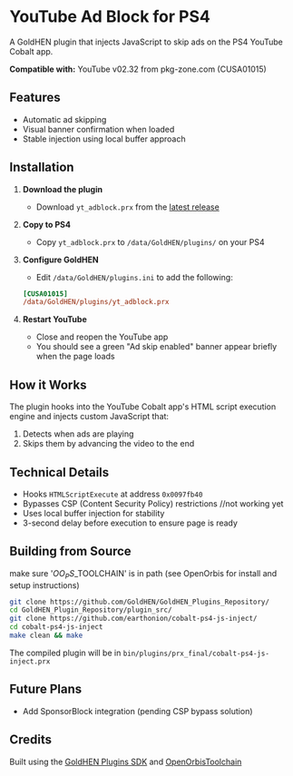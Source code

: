 # YouTube Ad Block for PS4

A GoldHEN plugin that injects JavaScript to skip ads on the PS4 YouTube Cobalt app.

**Compatible with:** YouTube v02.32 from pkg-zone.com (CUSA01015)

## Features
- Automatic ad skipping
- Visual banner confirmation when loaded
- Stable injection using local buffer approach

## Installation

1. **Download the plugin**
   - Download `yt_adblock.prx` from the [latest release](https://github.com/earthonion/cobalt-ps4-js-inject/releases)

2. **Copy to PS4**
   - Copy `yt_adblock.prx` to `/data/GoldHEN/plugins/` on your PS4

3. **Configure GoldHEN**
   - Edit `/data/GoldHEN/plugins.ini` to add the following:
   ```ini
   [CUSA01015]
   /data/GoldHEN/plugins/yt_adblock.prx
   ```

4. **Restart YouTube**
   - Close and reopen the YouTube app
   - You should see a green "Ad skip enabled" banner appear briefly when the page loads


## How it Works

The plugin hooks into the YouTube Cobalt app's HTML script execution engine and injects custom JavaScript that:
1. Detects when ads are playing
2. Skips them by advancing the video to the end

## Technical Details

- Hooks `HTMLScriptExecute` at address `0x0097fb40`
- Bypasses CSP (Content Security Policy) restrictions //not working yet
- Uses local buffer injection for stability
- 3-second delay before execution to ensure page is ready

## Building from Source

make sure '$OO_PS$_TOOLCHAIN' is in path (see OpenOrbis for install and setup instructions)


```bash
git clone https://github.com/GoldHEN/GoldHEN_Plugins_Repository/
cd GoldHEN_Plugin_Repository/plugin_src/
git clone https://github.com/earthonion/cobalt-ps4-js-inject/
cd cobalt-ps4-js-inject
make clean && make
```

The compiled plugin will be in `bin/plugins/prx_final/cobalt-ps4-js-inject.prx`

## Future Plans

- Add SponsorBlock integration (pending CSP bypass solution)

## Credits

Built using the [GoldHEN Plugins SDK](https://github.com/GoldHEN/GoldHEN_Plugins_SDK) and [OpenOrbisToolchain](https://github.com/OpenOrbis/OpenOrbis-PS4-Toolchain)
